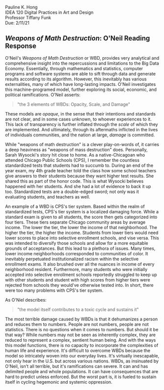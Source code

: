 Pauline K. Hong    
IDEA 120 Digital Practices in Art and Design  
Professor Tiffany Funk  
Due: 2/11/21

## *Weapons of Math Destruction*: O'Neil Reading Response


O'Neil's *Weapons of Math Destruction* or WBD, provides very analytical and comprehensive insight into the repercussions and limitations to the Big Data Economy. Essentially, through mathematics and statistics, computer programs and software systems are able to sift through data and generate results according to its algorithm. However, this inevitably has various externalities, many of which have long-lasting impacts. O'Neil investigates this machine-programed model,  further exploring its social, economic, and political ramifications. O'Neil asserts:

> "the 3 elements of WBDs: Opacity, Scale, and Damage"

These models are *opaque*, in the sense that their intentions and standards are not clear, and in some cases unknown, to whoever experiences to it. This lack of transparency is further inflated through the *scale* of which they are implemented. And ultimately, through its aftermaths inflicted in the lives of individuals communities, and the nation at large, *damage* is committed.


While "weapons of math destruction" is a clever play-on-words of, it carries a deep heaviness as "weapons of mass destruction" does. Personally, Sarah Wysocki's story hit close to home. As a native-Chicagoan who attended Chicago Public Schools (CPS), I remember the countless standardized tests that students had to succumb to. During an end of the year exam, my 4th grade teacher told the class how some school teachers give answers to their students because they want higher test results. She shared this as part of the honor code. This is what Wysocki believes happened with her students. And she had a lot of evidence to back it up too. Standardized tests are a double-edged sword; not only was it evaluating students, and teachers as well.

An example of a WBD is CPS's tier system. Based within the realm of standardized tests, CPS's tier system is a localized damaging force. While a standard exam is given to all students, the score then gets categorized into four tiers. These tiers separate Chicago community areas by average income. The lower the tier, the lower the income of that neighborhood. The higher the tier, the higher the income. Students from lower tiers would need lower scores to place into selective enrollment schools, and vise versa. This was intended to diversify those schools and allow for a more equitable grounds of acceptances. But this lead to a plethora of issues. Many times, lower income neighborhoods corresponded to communities of color. It inevitably perpetuated institutionalized racism within the selective enrollment exams. It also brushed over all the nuances in income of every neighborhood resident.  Furthermore, many students who were initially accepted into selective enrollment schools reportedly struggled to keep up with other students and student with high scores from higher tiers were rejected from schools they would've otherwise tested into. In short, there were too many problems with CPS's tier system.

As O'Niel describes:
> "the model itself contributes to a toxic cycle and sustains it"

The most terrible damage caused by WBDs is that it dehumanizes a person and reduces them to numbers. People are not numbers,  people are not statistics. There is no questions when it comes to numbers. But should it be that way? While numbers may not be seen as inherently complex, they are reduced to represent a complex, sentient human being. And with the ways this model functions, there is no capacity to incorporate the complexities of human life and experience. It's difficult to overcome WBDs because the model so intricately woven into our everyday lives. It's virtually inescapable, not only hear in the U.S. but across various nations. WBDs, as insinuated by O'Neil, isn't all terrible, but it's ramifications can severe. It can and has delimited people and whole populations. It can have consequences that are hard to predict unless enforced. But the worst part is, it is fueled to sustain itself in cycling hegemonic and systemic oppression.


